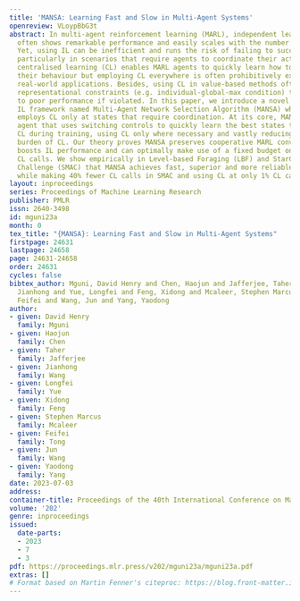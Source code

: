 ```yaml
---
title: 'MANSA: Learning Fast and Slow in Multi-Agent Systems'
openreview: VLoypBbG3t
abstract: In multi-agent reinforcement learning (MARL), independent learning (IL)
  often shows remarkable performance and easily scales with the number of agents.
  Yet, using IL can be inefficient and runs the risk of failing to successfully train,
  particularly in scenarios that require agents to coordinate their actions. Using
  centralised learning (CL) enables MARL agents to quickly learn how to coordinate
  their behaviour but employing CL everywhere is often prohibitively expensive in
  real-world applications. Besides, using CL in value-based methods often needs strong
  representational constraints (e.g. individual-global-max condition) that can lead
  to poor performance if violated. In this paper, we introduce a novel plug & play
  IL framework named Multi-Agent Network Selection Algorithm (MANSA) which selectively
  employs CL only at states that require coordination. At its core, MANSA has an additional
  agent that uses switching controls to quickly learn the best states to activate
  CL during training, using CL only where necessary and vastly reducing the computational
  burden of CL. Our theory proves MANSA preserves cooperative MARL convergence properties,
  boosts IL performance and can optimally make use of a fixed budget on the number
  CL calls. We show empirically in Level-based Foraging (LBF) and StarCraft Multi-agent
  Challenge (SMAC) that MANSA achieves fast, superior and more reliable performance
  while making 40% fewer CL calls in SMAC and using CL at only 1% CL calls in LBF.
layout: inproceedings
series: Proceedings of Machine Learning Research
publisher: PMLR
issn: 2640-3498
id: mguni23a
month: 0
tex_title: "{MANSA}: Learning Fast and Slow in Multi-Agent Systems"
firstpage: 24631
lastpage: 24658
page: 24631-24658
order: 24631
cycles: false
bibtex_author: Mguni, David Henry and Chen, Haojun and Jafferjee, Taher and Wang,
  Jianhong and Yue, Longfei and Feng, Xidong and Mcaleer, Stephen Marcus and Tong,
  Feifei and Wang, Jun and Yang, Yaodong
author:
- given: David Henry
  family: Mguni
- given: Haojun
  family: Chen
- given: Taher
  family: Jafferjee
- given: Jianhong
  family: Wang
- given: Longfei
  family: Yue
- given: Xidong
  family: Feng
- given: Stephen Marcus
  family: Mcaleer
- given: Feifei
  family: Tong
- given: Jun
  family: Wang
- given: Yaodong
  family: Yang
date: 2023-07-03
address: 
container-title: Proceedings of the 40th International Conference on Machine Learning
volume: '202'
genre: inproceedings
issued:
  date-parts:
  - 2023
  - 7
  - 3
pdf: https://proceedings.mlr.press/v202/mguni23a/mguni23a.pdf
extras: []
# Format based on Martin Fenner's citeproc: https://blog.front-matter.io/posts/citeproc-yaml-for-bibliographies/
---
```

